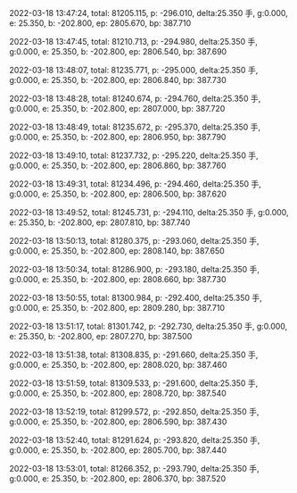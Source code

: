 2022-03-18 13:47:24, total: 81205.115, p: -296.010, delta:25.350 手, g:0.000, e: 25.350, b: -202.800, ep: 2805.670, bp: 387.710

2022-03-18 13:47:45, total: 81210.713, p: -294.980, delta:25.350 手, g:0.000, e: 25.350, b: -202.800, ep: 2806.540, bp: 387.690

2022-03-18 13:48:07, total: 81235.771, p: -295.000, delta:25.350 手, g:0.000, e: 25.350, b: -202.800, ep: 2806.840, bp: 387.730

2022-03-18 13:48:28, total: 81240.674, p: -294.760, delta:25.350 手, g:0.000, e: 25.350, b: -202.800, ep: 2807.000, bp: 387.720

2022-03-18 13:48:49, total: 81235.672, p: -295.370, delta:25.350 手, g:0.000, e: 25.350, b: -202.800, ep: 2806.950, bp: 387.790

2022-03-18 13:49:10, total: 81237.732, p: -295.220, delta:25.350 手, g:0.000, e: 25.350, b: -202.800, ep: 2806.860, bp: 387.760

2022-03-18 13:49:31, total: 81234.496, p: -294.460, delta:25.350 手, g:0.000, e: 25.350, b: -202.800, ep: 2806.500, bp: 387.620

2022-03-18 13:49:52, total: 81245.731, p: -294.110, delta:25.350 手, g:0.000, e: 25.350, b: -202.800, ep: 2807.810, bp: 387.740

2022-03-18 13:50:13, total: 81280.375, p: -293.060, delta:25.350 手, g:0.000, e: 25.350, b: -202.800, ep: 2808.140, bp: 387.650

2022-03-18 13:50:34, total: 81286.900, p: -293.180, delta:25.350 手, g:0.000, e: 25.350, b: -202.800, ep: 2808.660, bp: 387.730

2022-03-18 13:50:55, total: 81300.984, p: -292.400, delta:25.350 手, g:0.000, e: 25.350, b: -202.800, ep: 2809.280, bp: 387.710

2022-03-18 13:51:17, total: 81301.742, p: -292.730, delta:25.350 手, g:0.000, e: 25.350, b: -202.800, ep: 2807.270, bp: 387.500

2022-03-18 13:51:38, total: 81308.835, p: -291.660, delta:25.350 手, g:0.000, e: 25.350, b: -202.800, ep: 2808.020, bp: 387.460

2022-03-18 13:51:59, total: 81309.533, p: -291.600, delta:25.350 手, g:0.000, e: 25.350, b: -202.800, ep: 2808.720, bp: 387.540

2022-03-18 13:52:19, total: 81299.572, p: -292.850, delta:25.350 手, g:0.000, e: 25.350, b: -202.800, ep: 2806.590, bp: 387.430

2022-03-18 13:52:40, total: 81291.624, p: -293.820, delta:25.350 手, g:0.000, e: 25.350, b: -202.800, ep: 2805.700, bp: 387.440

2022-03-18 13:53:01, total: 81266.352, p: -293.790, delta:25.350 手, g:0.000, e: 25.350, b: -202.800, ep: 2806.370, bp: 387.520